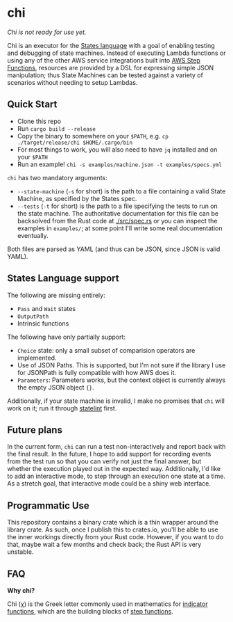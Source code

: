 # chi

*Chi is not ready for use yet.*

Chi is an executor for the [States language](https://states-language.net/) with a goal of enabling testing and debugging of state machines. Instead of executing Lambda functions or using any of the other AWS service integrations built into [AWS Step Functions](https://docs.aws.amazon.com/step-functions/index.html), resources are provided by a DSL for expressing simple JSON manipulation; thus State Machines can be tested against a variety of scenarios without needing to setup Lambdas.

## Quick Start

* Clone this repo
* Run `cargo build --release`
* Copy the binary to somewhere on your `$PATH`, e.g. `cp ./target/release/chi $HOME/.cargo/bin`
* For most things to work, you will also need to have `jq` installed and on your `$PATH`
* Run an example! `chi -s examples/machine.json -t examples/specs.yml`

`chi` has two mandatory arguments:
* `--state-machine` (`-s` for short) is the path to a file containing a valid State Machine, as specified by the States spec.
* `--tests` (`-t` for short) is the path to a file specifying the tests to run on the state machine. The authoritative documentation for this file can be backsolved from the Rust code at [./src/spec.rs](./src/spec.rs) or you can inspect the examples in `examples/`; at some point I'll write some real documentation eventually.

Both files are parsed as YAML (and thus can be JSON, since JSON is valid YAML).

## States Language support

The following are missing entirely:
* `Pass` and `Wait` states
* `OutputPath`
* Intrinsic functions

The following have only partially support:
* `Choice` state: only a small subset of comparision operators are implemented.
* Use of JSON Paths. This is supported, but I'm not sure if the library I use for JSONPath is fully compatible with how AWS does it.
* `Parameters`: Parameters works, but the context object is currently always the empty JSON object `{}`.

Additionally, if your state machine is invalid, I make no promises that `chi` will work on it; run it through [statelint](https://github.com/awslabs/statelint/) first.

## Future plans

In the current form, `chi` can run a test non-interactively and report back with the final result. In the future, I hope to add support for recording events from the test run so that you can verify not just the final answer, but whether the execution played out in the expected way. Additionally, I'd like to add an interactive mode, to step through an execution one state at a time. As a stretch goal, that interactive mode could be a shiny web interface.

## Programmatic Use

This repository contains a binary crate which is a thin wrapper around the library crate. As such, once I publish this to crates.io, you'll be able to use the inner workings directly from your Rust code. However, if you want to do that, maybe wait a few months and check back; the Rust API is very unstable.

## FAQ

**Why chi?**

Chi (χ) is the Greek letter commonly used in mathematics for [indicator functions](https://en.wikipedia.org/wiki/Indicator_function), which are the building blocks of [step functions](https://en.wikipedia.org/wiki/Step_function).
